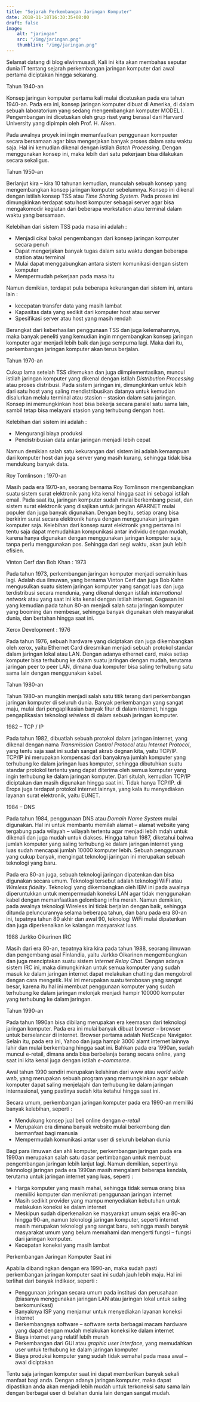 ```yaml
---
title: "Sejarah Perkembangan Jaringan Komputer"
date: 2018-11-18T16:30:35+08:00
draft: false
image:
    alt: "jaringan"
    src: "/img/jaringan.png"
    thumblink: "/img/jaringan.png"
---
```


Selamat datang di blog elwinmusadi,
Kali ini kita akan membahas seputar dunia IT tentang sejarah perkembangan jaringan komputer dari awal pertama diciptakan hingga sekarang.

Tahun 1940-an

Konsep jaringan komputer pertama kali mulai dicetuskan pada era tahun 1940-an. Pada era ini, konsep jaringan komputer dibuat di Amerika, di dalam sebuah laboratorium yang sedang mengembangkan komputer MODEL I. Pengembangan ini dicetuskan oleh grup riset yang berasal dari Harvard University yang dipimpin oleh Prof. H. Aiken.

Pada awalnya proyek ini ingin memanfaatkan penggunaan kompueter secara bersamaan agar bisa mengerjakan banyak proses dalam satu waktu saja. Hal ini kemudian dikenal dengan istilah *Batch Processing*. Dengan menggunakan konsep ini, maka lebih dari satu pekerjaan bisa dilakukan secara sekaligus.
 
Tahun 1950-an

Berlanjut kira – kira 10 tahunan kemudian, munculah sebuah konsep yang mengembangkan konsep jaringan komputer sebelumnya. Konsep ini dikenal dengan istilah konsep TSS atau *Time Sharing System*. Pada proses ini dimungkinkan terdapat satu host komputer sebagai server agar bisa mengakomodir kegiatan dari beberapa workstation atau terminal dalam waktu yang bersamaan.
 
Kelebihan dari sistem TSS pada masa ini adalah :

* Menjadi cikal bakal pengembangan dari konsep jaringan komputer secara penuh
* Dapat mengerjakan banyak tugas dalam satu waktu dengan beberapa station atau terminal
* Mulai dapat menggabungkan antara sistem komunikasi dengan sistem komputer
* Mempermudah pekerjaan pada masa itu
 
Namun demikian, terdapat pula beberapa kekurangan dari sistem ini, antara lain :

* kecepatan transfer data yang masih lambat
* Kapasitas data yang sedikit dari komputer host atau server
* Spesifikasi server atau host yang masih rendah
 
Berangkat dari keberhasilan penggunaan TSS dan juga kelemahannya, maka banyak peneliti yang kemudian ingin mngembangkan konsep jaringan komputer agar menjadi lebih baik dan juga sempurna lagi. Maka dari itu, perkembangan jaringan komputer akan terus berjalan.
 
Tahun 1970-an

Cukup lama setelah TSS ditemukan dan juga diimplementasikan, muncul istilah jaringan komputer yang dikenal dengan istilah *Distribution Processing* atau proses distribusi. Pada sistem jaringan ini, dimungkinkan untuk lebih dari satu host yang saling mendistribusikan datanya untuk kemudian disalurkan melalu terminal atau stasion – stasion dalam satu jaringan. Konsep ini memungkinkan host bisa bekerja secara paralel satu sama lain, sambil tetap bisa melayani stasion yang terhubung dengan host.
 
Kelebihan dari sistem ini adalah :

* Mengurangi biaya produksi
* Pendistribusian data antar jaringan menjadi lebih cepat
 
Namun demikian salah satu kekurangan dari sistem ini adalah kemampuan dari komputer host dan juga server yang masih kurang, sehingga tidak bisa mendukung banyak data.
 
Roy Tomlinson : 1970-an

Masih pada era 1970-an, seorang bernama Roy Tomlinson mengembangkan suatu sistem surat elektronik yang kita kenal hingga saat ini sebagai istilah email. Pada saat itu, jaringan komputer sudah mulai berkembang pesat, dan sistem surat elektronik yang disajikan untuk jaringan APARNET mulai populer dan juga banyak digunakan. Dengan begitu, setiap orang bisa berkirim surat secara elektronik hanya dengan menggunakan jaringan komputer saja. Kelebihan dari konsep surat elektronik yang pertama ini tentu saja dapat memudahkan kompunikasi antar individu dengan mudah, karena hanya digunakan dengan menggunakan jaringan komputer saja, tanpa perlu menggunakan pos. Sehingga dari segi waktu, akan jauh lebih efisien.
 
Vinton Cerf dan Bob Khan : 1973

Pada tahun 1973, perkembangan jaringan komputer menjadi semakin luas lagi. Adalah dua ilmuwan, yang bernama Vinton Cerf dan juga Bob Kahn mengusulkan suatu sistem jaringan komputer yang sangat luas dan juga terdistribusi secara mendunia, yang dikenal dengan istilah *international network* atau yang saat ini kita kenal dengan istilah internet. Gagasan ini yang kemudian pada tahun 80-an menjadi salah satu jaringan komputer yang booming dan membesar, sehingga banyak digunakan oleh masyarakat dunia, dan bertahan hingga saat ini.
 
Xerox Development : 1976

Pada tahun 1976, sebuah hardware yang diciptakan dan juga dikembangkan oleh xerox, yaitu Ethernet Card diresmikan menjadi sebuah protokol standar dalam jaringan lokal atau LAN. Dengan adanya ethernet card, maka setiap komputer bisa terhubung ke dalam suatu jaringan dengan mudah, terutama jaringan peer to peer LAN, dimana dua komputer bisa saling terhubung satu sama lain dengan menggunakan kabel.

Tahun 1980-an

Tahun 1980-an mungkin menjadi salah satu titik terang dari perkembangan jaringan komputer di seluruh dunia. Banyak perkembangan yang sangat maju, mulai dari pengaplikasian banyak fitur di dalam internet, hingga pengaplikasian teknologi *wireless* di dalam sebuah jaringan komputer.
 
1982 – TCP / IP

Pada tahun 1982, dibuatlah sebuah protokol dalam jaringan internet, yang dikenal dengan nama *Transmission Control Protocol* atau *Internet Protocol*, yang tentu saja saat ini sudah sangat akrab degnan kita, yaitu TCP/IP. TCP/IP ini merupakan kompensasi dari banyaknya jumlah komputer yang terhubung ke dalam jaringan luas komputer, sehingga dibutuhkan suatu standar protokol tertentu yang dapat diterima oleh semua komputer yang ingin terhubung ke dalam jaringan komputer. Dari situlah, kemudian TCP/IP diciptakan dan masih digunakan hingga saat ini. Tidak hanya TCP/IP. di Eropa juga terdapat protokol internet lainnya, yang kala itu menyediakan layanan surat elektronik, yaitu EUNET.
 
1984 – DNS

Pada tahun 1984, penggunaan DNS atau *Domain Name System* mulai digunakan. Hal ini untuk membantu memilah alamat – alamat website yang tergabung pada wilayah – wilayah tertentu agar menjadi lebih mdah untuk dikenali dan juga mudah untuk diakses. Hingga tahun 1987, diketahui bahwa jumlah komputer yang saling terhubung ke dalam jaringan internet yang luas sudah mencapai jumlah 10000 komputer lebih. Sebuah penggunaan yang cukup banyak, mengingat teknologi jaringan ini merupakan sebuah teknologi yang baru.
 
Pada era 80-an juga, sebuah teknologi jaringan dipatenkan dan bisa digunakan secara umum. Teknologi tersebut adalah teknologi WiFi atau *Wireless fidelity*. Teknologi yang dikembangkan oleh IBM ini pada awalnya diperuntukkan untuk mempermudah koneksi LAN agar tidak menggunakan kabel dengan memanfaatkan gelombang infra merah. Namun demikian, pada awalnya teknologi Wireless ini tidak berjalan dengan baik, sehingga ditunda peluncurannya selama beberapa tahun, dan baru pada era 80-an ini, tepatnya tahun 80 akhir dan awal 90, teknologi WiFi mulai dipatenkan dan juga diperkenalkan ke kalangan masyarakat luas.
 
1988 Jarkko Oikarinen IRC

Masih dari era 80-an, tepatnya kira kira pada tahun 1988, seorang ilmuwan dan pengembang asal Finlandia, yaitu Jarkko Oikarinen mengembangkan dan juga menciptakan suatu sistem *Internet Relay Chat*. Dengan adanya sistem IRC ini, maka dimungkinkan untuk semua komputer yang sudah masuk ke dalam jaringan internet dapat melakukan chatting dan mengobrol dengan cara mengetik. Hal ini merupakan suatu terobosan yang sangat besar, karena itu hal ini membuat penggunaan komputer yang sudah terhubung ke dalam jaringan melonjak menjadi hampir 100000 komputer yang terhubung ke dalam jaringan.
 
Tahun 1990-an

Pada tahun 1990an bisa dibilang merupakan era keemasan dari teknologi jaringan komputer. Pada era ini mulai banyak dibuat browser – browser untuk berselancar di internet. Browser pertama adalah NetScape Navigator. Selain itu, pada era ini, Yahoo dan juga hampir 3000 alamt internet lainnya lahir dan mulai berkembang hingga saat ini. Bahkan pada era 1990an, sudah muncul e-retail, dimana anda bisa berbelanja barang secara online, yang saat ini kita kenal juga dengan istilah *e-commerce*.
 
Awal tahun 1990 sendiri merupakan kelahiran dari www atau *world wide web*, yang merupakan sebuah program yang memungkinkan agar sebuah komputer dapat saling menjelajahi dan terhubung ke dalam jaringan internasional, yang pastinya sudah kita ketahui hingga saat ini.
 
Secara umum, perkembangan jaringan komputer pada era 1990-an memiliki banyak kelebihan, seperti :

* Mendukung konsep jual beli online dengan *e-retail*
* Merupakan era dimana banyak website mulai berkembang dan bermanfaat bagi manusia
* Mempermudah komunikasi antar user di seluruh belahan dunia

Bagi para ilmuwan dan ahli komputer, perkembangan jaringan pada era 1990an merupakan salah satu dasar pertimbangan untuk membuat pengembangan jaringan lebih lanjut lagi. 
Namun demikian, sepertinya teknnologi jaringan pada era 1990an masih mengalami beberapa kendala, terutama untuk jaringan internet yang luas, seperti :

* Harga komputer yang masih mahal, sehingga tidak semua orang bisa memiliki komputer dan menikmati penggunaan jaringan internet
* Masih sedikit provider yang mampu menyediakan kebutuhan untuk melakukan koneksi ke dalam internet
* Meskipun sudah diperkenalkan ke masyarakat umum sejak era 80-an hingga 90-an, namun teknologi jaringan komputer, seperti internet masih merupakan teknologi yang sangat baru, sehingga masih banyak masyarakat umum yang belum memahami dan mengerti fungsi – fungsi dari jaringan komputer.
* Kecepatan koneksi yang masih lambat
 

Perkembangan Jaringan Komputer Saat ini
 
Apabila dibandingkan dengan era 1990-an, maka sudah pasti perkembangan jaringan komputer saat ini sudah jauh lebih maju. Hal ini terlihat dari banyak indikaor, seperti :

* Penggunaan jaringan secara umum pada institusi dan perusahaan (biasanya menggunakan jaringan LAN atau jaringan lokal untuk saling berkomunikasi)
* Banyaknya ISP yang menjamur untuk menyediakan layanan koneksi internet
* Berkembangnya software – software serta berbagai macam hardware yang dapat dengan mudah melakukan koneksi ke dalam internet
* Biaya internet yang relatif lebih murah
* Perkembangan dari GUI atau *graphic user interface*, yang memudahkan user untuk terhubung ke dalam jaringan komputer
* Biaya produksi komputer yang sudah tidak semahal pada masa awal – awal diciptakan

Tentu saja jaringan komputer saat ini dapat memberikan banyak sekali manfaat bagi anda. Dengan adanya jaringan komputer, maka dapat dipastikan anda akan menjadi lebih mudah untuk terkoneksi satu sama lain dengan berbagai user di belahan dunia lain dengan sangat mudah.